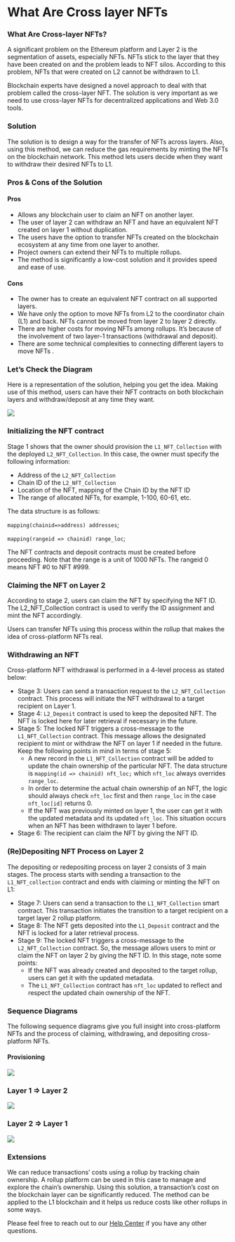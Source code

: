 # What Are Cross layer NFTs

### What Are Cross-layer NFTs? <a href="#_4t9f1uo01vxl" id="_4t9f1uo01vxl"></a>

A significant problem on the Ethereum platform and Layer 2 is the segmentation of assets, especially NFTs. NFTs stick to the layer that they have been created on and the problem leads to NFT silos. According to this problem, NFTs that were created on L2 cannot be withdrawn to L1.

Blockchain experts have designed a novel approach to deal with that problem called the cross-layer NFT. The solution is very important as we need to use cross-layer NFTs for decentralized applications and Web 3.0 tools.

### Solution <a href="#_wu2qi5ujws7m" id="_wu2qi5ujws7m"></a>

The solution is to design a way for the transfer of NFTs across layers. Also, using this method, we can reduce the gas requirements by minting the NFTs on the blockchain network. This method lets users decide when they want to withdraw their desired NFTs to L1.

### Pros & Cons of the Solution <a href="#_qesuemdd3fw" id="_qesuemdd3fw"></a>

#### Pros <a href="#_tmvowwsk43cs" id="_tmvowwsk43cs"></a>

* Allows any blockchain user to claim an NFT on another layer.
* The user of layer 2 can withdraw an NFT and have an equivalent NFT created on layer 1 without duplication.
* The users have the option to transfer NFTs created on the blockchain ecosystem at any time from one layer to another.
* Project owners can extend their NFTs to multiple rollups.
* The method is significantly a low-cost solution and it provides speed and ease of use.

#### Cons <a href="#_vdyh6s52wdta" id="_vdyh6s52wdta"></a>

* The owner has to create an equivalent NFT contract on all supported layers.
* We have only the option to move NFTs from L2 to the coordinator chain (L1) and back. NFTs cannot be moved from layer 2 to layer 2 directly.
* There are higher costs for moving NFTs among rollups. It’s because of the involvement of two layer-1 transactions (withdrawal and deposit).
* There are some technical complexities to connecting different layers to move NFTs .

### Let’s Check the Diagram <a href="#_czixkmze9cs1" id="_czixkmze9cs1"></a>

Here is a representation of the solution, helping you get the idea. Making use of this method, users can have their NFT contracts on both blockchain layers and withdraw/deposit at any time they want.

![](<../../.gitbook/assets/0 (1)>)

### Initializing the NFT contract <a href="#_7jl4io2sjucn" id="_7jl4io2sjucn"></a>

Stage 1 shows that the owner should provision the `L1_NFT_Collection` with the deployed `L2_NFT_Collection`. In this case, the owner must specify the following information:

* Address of the `L2_NFT_Collection`
* Chain ID of the `L2_NFT_Collection`
* Location of the NFT, mapping of the Chain ID by the NFT ID
* The range of allocated NFTs, for example, 1-100, 60-61, etc.

The data structure is as follows:

`mapping(chainid=>address) addresses`;

`mapping(rangeid => chainid) range_loc`;

The NFT contracts and deposit contracts must be created before proceeding. Note that the range is a unit of 1000 NFTs. The rangeid 0 means NFT #0 to NFT #999.

### Claiming the NFT on Layer 2 <a href="#_l4j3l0dblag3" id="_l4j3l0dblag3"></a>

According to stage 2, users can claim the NFT by specifying the NFT ID. The L2\_NFT\_Collection contract is used to verify the ID assignment and mint the NFT accordingly.

Users can transfer NFTs using this process within the rollup that makes the idea of cross-platform NFTs real.

### Withdrawing an NFT <a href="#_siw01k92qe84" id="_siw01k92qe84"></a>

Cross-platform NFT withdrawal is performed in a 4-level process as stated below:

* Stage 3: Users can send a transaction request to the `L2_NFT_Collection` contract. This process will initiate the NFT withdrawal to a target recipient on Layer 1.
* Stage 4: `L2_Deposit` contract is used to keep the deposited NFT. The NFT is locked here for later retrieval if necessary in the future.
* Stage 5: The locked NFT triggers a cross-message to the `L1_NFT_Collection` contract. This message allows the designated recipient to mint or withdraw the NFT on layer 1 if needed in the future. Keep the following points in mind in terms of stage 5:
  * A new record in the `L1_NFT_Collection` contract will be added to update the chain ownership of the particular NFT. The data structure is `mapping(id => chainid) nft_loc;` which `nft_loc` always overrides `range_loc`.
  * In order to determine the actual chain ownership of an NFT, the logic should always check `nft_loc` first and then `range_loc` in the case `nft_loc[id]` returns 0.
  * If the NFT was previously minted on layer 1, the user can get it with the updated metadata and its updated `nft_loc`. This situation occurs when an NFT has been withdrawn to layer 1 before.
* Stage 6: The recipient can claim the NFT by giving the NFT ID.

### (Re)Depositing NFT Process on Layer 2 <a href="#_bkb2vzasmfxu" id="_bkb2vzasmfxu"></a>

The depositing or redepositing process on layer 2 consists of 3 main stages. The process starts with sending a transaction to the `L1_NFT_collection` contract and ends with claiming or minting the NFT on L1:

* Stage 7: Users can send a transaction to the `L1_NFT_Collection` smart contract. This transaction initiates the transition to a target recipient on a target layer 2 rollup platform.
* Stage 8: The NFT gets deposited into the `L1_Deposit` contract and the NFT is locked for a later retrieval process.
* Stage 9: The locked NFT triggers a cross-message to the `L2_NFT_Collection` contract. So, the message allows users to mint or claim the NFT on layer 2 by giving the NFT ID. In this stage, note some points:
  * If the NFT was already created and deposited to the target rollup, users can get it with the updated metadata.
  * The `L1_NFT_Collection` contract has `nft_loc` updated to reflect and respect the updated chain ownership of the NFT.

### Sequence Diagrams <a href="#_b005l11dq749" id="_b005l11dq749"></a>

The following sequence diagrams give you full insight into cross-platform NFTs and the process of claiming, withdrawing, and depositing cross-platform NFTs.

#### Provisioning <a href="#_et5xhwky07eq" id="_et5xhwky07eq"></a>

![](<../../.gitbook/assets/1 (1)>)

### Layer 1 => Layer 2 <a href="#_42yg4sfauifw" id="_42yg4sfauifw"></a>

![](../../.gitbook/assets/2)

### Layer 2 => Layer 1 <a href="#_jxdvm7fwhiwn" id="_jxdvm7fwhiwn"></a>

![](<../../.gitbook/assets/3 (2)>)

### Extensions <a href="#_2lsm4c7e9k9" id="_2lsm4c7e9k9"></a>

We can reduce transactions’ costs using a rollup by tracking chain ownership. A rollup platform can be used in this case to manage and explore the chain’s ownership. Using this solution, a transaction’s cost on the blockchain layer can be significantly reduced. The method can be applied to the L1 blockchain and it helps us reduce costs like other rollups in some ways.

Please feel free to reach out to our [Help Center](https://metisdao.atlassian.net/servicedesk/customer/portals) if you have any other questions.
